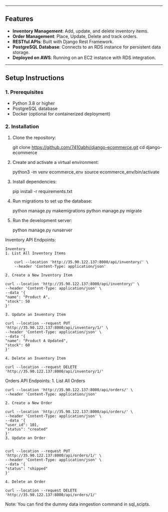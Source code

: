 
---

## **Features**

- **Inventory Management**: Add, update, and delete inventory items.
- **Order Management**: Place, Update, Delete and track orders.
- **RESTful APIs**: Built with Django Rest Framework.
- **PostgreSQL Database**: Connects to an RDS instance for persistent data storage.
- **Deployed on AWS**: Running on an EC2 instance with RDS integration.


---

## **Setup Instructions**

### **1. Prerequisites**

- Python 3.8 or higher
- PostgreSQL database
- Docker (optional for containerized deployment)

### **2. Installation**

1. Clone the repository:
   
   git clone https://github.com/7410abhi/django-ecommerce.git
   cd django-ecommerce

2. Create and activate a virtual environment:

    python3 -m venv ecommerce_env
    source ecommerce_env/bin/activate

3. Install dependencies:

    pip install -r requirements.txt

4. Run migrations to set up the database:

    python manage.py makemigrations
    python manage.py migrate

5. Run the development server:

    python manage.py runserver 



Inventory API Endpoints:

    Inventory
    1. List All Inventory Items

        curl --location 'http://35.90.122.137:8000/api/inventory/' \
        --header 'Content-Type: application/json'

    2. Create a New Inventory Item

    curl --location 'http://35.90.122.137:8000/api/inventory/' \
    --header 'Content-Type: application/json' \
    --data '{
    "name": "Product A",
    "stock": 50
    }'

    3. Update an Inventory Item

    curl --location --request PUT 'http://35.90.122.137:8000/api/inventory/1/' \
    --header 'Content-Type: application/json' \
    --data '{
    "name": "Product A Updated",
    "stock": 60
    }'

    4. Delete an Inventory Item

    curl --location --request DELETE 'http://35.90.122.137:8000/api/inventory/1/'


Orders API Endpoints:
    1. List All Orders

    curl --location 'http://35.90.122.137:8000/api/orders/' \
    --header 'Content-Type: application/json'

    2. Create a New Order
    
    curl --location 'http://35.90.122.137:8000/api/orders/' \
    --header 'Content-Type: application/json' \
    --data '{
    "user_id": 101,
    "status": "created"
    }'
    3. Update an Order

    
    curl --location --request PUT 'http://35.90.122.137:8000/api/orders/1/' \
    --header 'Content-Type: application/json' \
    --data '{
    "status": "shipped"
    }'

    4. Delete an Order
    
    curl --location --request DELETE 'http://35.90.122.137:8000/api/orders/1/'


Note: You can find the dummy data inngestion command in sql_scipts. 
